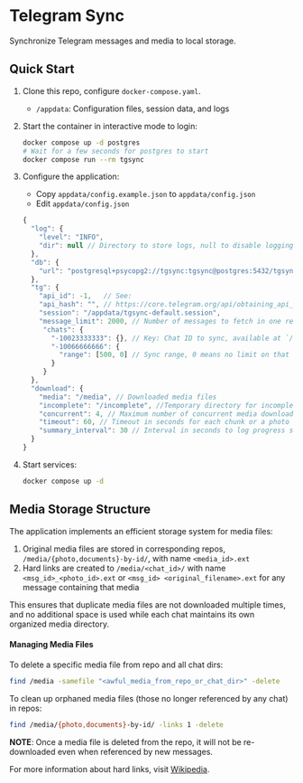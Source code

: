 # Telegram Sync

Synchronize Telegram messages and media to local storage.


## Quick Start

1. Clone this repo, configure `docker-compose.yaml`.
    * `/appdata`: Configuration files, session data, and logs

2. Start the container in interactive mode to login:
   ```sh
   docker compose up -d postgres
   # Wait for a few seconds for postgres to start
   docker compose run --rm tgsync
   ```

3. Configure the application:
   - Copy `appdata/config.example.json` to `appdata/config.json`
   - Edit `appdata/config.json`

   ```js
   {
     "log": {
       "level": "INFO",
       "dir": null // Directory to store logs, null to disable logging to file
     },
     "db": {
       "url": "postgresql+psycopg2://tgsync:tgsync@postgres:5432/tgsync"
     },
     "tg": {
       "api_id": -1,   // See:
       "api_hash": "", // https://core.telegram.org/api/obtaining_api_id
       "session": "/appdata/tgsync-default.session",
       "message_limit": 2000, // Number of messages to fetch in one request
        "chats": {
          "-10023333333": {}, // Key: Chat ID to sync, available at `/appdata/chats.json` after first login
          "-10066666666": {
            "range": [500, 0] // Sync range, 0 means no limit on that side, leave empty to sync all messages
          }
        }
     },
     "download": {
       "media": "/media", // Downloaded media files
       "incomplete": "/incomplete", //Temporary directory for incomplete downloads
       "concurrent": 4, // Maximum number of concurrent media downloads
       "timeout": 60, // Timeout in seconds for each chunk or a photo
       "summary_interval": 30 // Interval in seconds to log progress summary
     }
   }
   ```

4. Start services:
   ```sh
   docker compose up -d
   ```


## Media Storage Structure

The application implements an efficient storage system for media files:

1. Original media files are stored in corresponding repos, `/media/{photo,documents}-by-id/`, with name `<media_id>.ext`
2. Hard links are created to `/media/<chat_id>/` with name `<msg_id>_<photo_id>.ext` or `<msg_id> <original_filename>.ext`
for any message containing that media

This ensures that duplicate media files are not downloaded multiple times, and no additional space is used while each
chat maintains its own organized media directory.


#### Managing Media Files

To delete a specific media file from repo and all chat dirs:
```sh
find /media -samefile "<awful_media_from_repo_or_chat_dir>" -delete
```

To clean up orphaned media files (those no longer referenced by any chat) in repos:
```sh
find /media/{photo,documents}-by-id/ -links 1 -delete
```

**NOTE**: Once a media file is deleted from the repo, it will not be re-downloaded even when referenced by new messages.

For more information about hard links, visit [Wikipedia](https://en.wikipedia.org/wiki/Hard_link).
